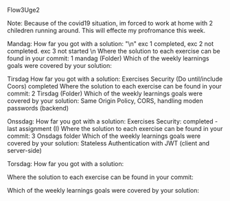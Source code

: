 Flow3Uge2



Note:
Because of the covid19 situation, im forced to work at home with 2 chiledren running around.
This will effecte my profromance this week. 

Mandag:
How far you got with a solution: "\n"
exc 1 completed, exc 2 not completed. exc 3 not started \n
Where the solution to each exercise can be found in your commit:
1 mandag (Folder)
Which of the weekly learnings goals were covered by your solution:


Tirsdag
How far you got with a solution:
Exercises Security (Do until/include Coors) completed 
Where the solution to each exercise can be found in your commit:
2 Tirsdag (Folder)
Which of the weekly learnings goals were covered by your solution:
Same Origin Policy, CORS, handling moden passwords (backend) 
   
Onssdag:
How far you got with a solution: 
Exercises Security: completed - last assignment (I)
Where the solution to each exercise can be found in your commit: 
3 Onsdags folder
Which of the weekly learnings goals were covered by your solution:
Stateless Authentication with JWT (client and server-side) 

Torsdag:
How far you got with a solution: 

Where the solution to each exercise can be found in your commit: 

Which of the weekly learnings goals were covered by your solution:

